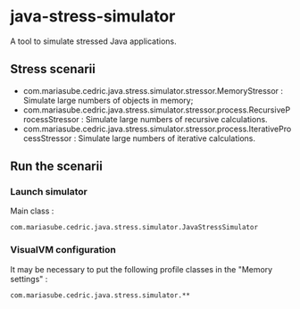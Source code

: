 # java-stress-simulator
A tool to simulate stressed Java applications.

## Stress scenarii

* com.mariasube.cedric.java.stress.simulator.stressor.MemoryStressor : Simulate large numbers of objects in memory;
* com.mariasube.cedric.java.stress.simulator.stressor.process.RecursiveProcessStressor : Simulate large numbers of recursive calculations.
* com.mariasube.cedric.java.stress.simulator.stressor.process.IterativeProcessStressor : Simulate large numbers of iterative calculations.

## Run the scenarii

### Launch simulator

Main class :

```com.mariasube.cedric.java.stress.simulator.JavaStressSimulator```

### VisualVM configuration

It may be necessary to put the following profile classes in the "Memory settings" :

```com.mariasube.cedric.java.stress.simulator.**```
